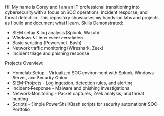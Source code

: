 Hi! My name is Corey and I am an IT professional transitioning into cybersecurity with a focus on SOC operations, incident response, and threat detection. This repository showcases my hands-on labs and projects as I build and document what I learn.
Skills Demonstrated:
- SIEM setup & log analysis (Splunk, Wazuh)
- Windows & Linux event correlation
- Basic scripting (Powershell, Bash)
- Network traffic monitoring (Wireshark, Zeek)
- Incident triage and phishing response

Projects Overview:
- Homelab-Setup - Virtualized SOC environment with Splunk, Windows Server, and Security Onion
- SIEM-Projects - Log ingestion, detection rules, and alerting
- Incident-Response - Malware and phishing investigations
- Network-Monitoring - Packet captures, Zeek analysis, and threat hunting
- Scripts - Simple PowerShell/Bash scripts for security automation# SOC-Portfolio
